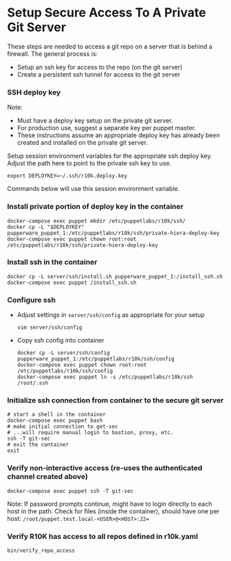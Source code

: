 # Setup Secure Access To A Private Git Server
These steps are needed to access a git repo on a server that is behind a firewall. The general process is:
- Setup an ssh key for access to the repo (on the git server)
- Create a persistent ssh tunnel for access to the git server

### SSH deploy key
Note:
- Must have a deploy key setup on the private git server.
- For production use, suggest a separate key per puppet master.
- These instructions assume an appropriate deploy key has already been created
  and installed on the private git server.

Setup session environment variables for the appropriate ssh deploy key.
Adjust the path here to point to the private ssh key to use.
```shell
export DEPLOYKEY=~/.ssh/r10k.deploy.key
```
Commands below will use this session environment variable.


### Install private portion of deploy key in the container
```shell
docker-compose exec puppet mkdir /etc/puppetlabs/r10k/ssh/
docker cp -L "$DEPLOYKEY" pupperware_puppet_1:/etc/puppetlabs/r10k/ssh/private-hiera-deploy-key
docker-compose exec puppet chown root:root /etc/puppetlabs/r10k/ssh/private-hiera-deploy-key
```

### Install ssh in the container
```shell
docker cp -L server/ssh/install.sh pupperware_puppet_1:/install_ssh.sh
docker-compose exec puppet /install_ssh.sh
```

### Configure ssh
- Adjust settings in `server/ssh/config` as appropriate for your setup
  ```shell
  vim server/ssh/config
  ```
- Copy ssh config into container
  ```shell
  docker cp -L server/ssh/config pupperware_puppet_1:/etc/puppetlabs/r10k/ssh/config
  docker-compose exec puppet chown root:root /etc/puppetlabs/r10k/ssh/config
  docker-compose exec puppet ln -s /etc/puppetlabs/r10k/ssh /root/.ssh
  ```

### Initialize ssh connection from container to the secure git server
```shell
# start a shell in the container
docker-compose exec puppet bash
# make initial connection to get-sec
# ...will require manual login to bastion, proxy, etc.
ssh -T git-sec
# exit the container
exit
```

### Verify non-interactive access (re-uses the authenticated channel created above)
```shell
docker-compose exec puppet ssh -T git-sec
```
Note: If password prompts continue, might have to login directly to each host
in the path.  Check for files (inside the container), should have one per host:
`/root/puppet.test.local-<USER>@<HOST>:22=`

### Verify R10K has access to all repos defined in r10k.yaml
```shell
bin/verify_repo_access
```
